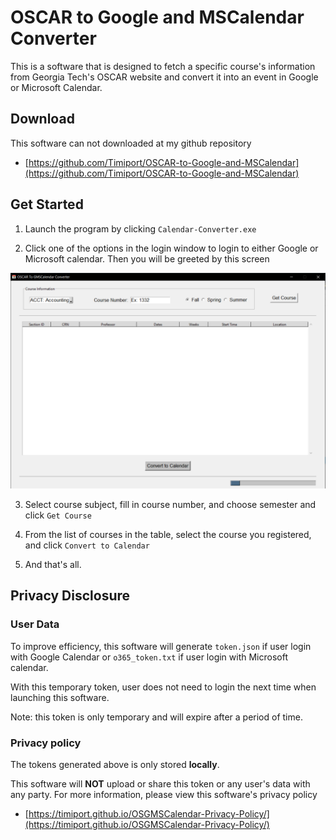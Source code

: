 # OSCAR to Google and MSCalendar Converter

This is a software that is designed to fetch a specific course's information from Georgia Tech's OSCAR website and convert it into an event in Google or Microsoft Calendar.


## Download
This software can not downloaded at my github repository
* [https://github.com/Timiport/OSCAR-to-Google-and-MSCalendar](https://github.com/Timiport/OSCAR-to-Google-and-MSCalendar)

## Get Started
1. Launch the program by clicking `Calendar-Converter.exe`

2. Click one of the options in the login window to login to either Google or Microsoft calendar.
Then you will be greeted by this screen

![alt text](window.PNG)

3. Select course subject, fill in course number, and choose semester and click `Get Course`

4. From the list of courses in the table, select the course you registered, and click `Convert to Calendar`

5. And that's all.

## Privacy Disclosure
### User Data
To improve efficiency, this software will generate `token.json` if user login with Google Calendar or `o365_token.txt` if user login with Microsoft calendar. 

With this temporary token, user does not need to login the next time when launching this software.

Note: this token is only temporary and will expire after a period of time.

### Privacy policy
The tokens generated above is only stored **locally**.

This software will **NOT** upload or share this token or any user's data with any party.
For more information, please view this software's privacy policy
* [https://timiport.github.io/OSGMSCalendar-Privacy-Policy/](https://timiport.github.io/OSGMSCalendar-Privacy-Policy/)
